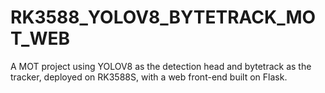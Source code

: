 # RK3588_YOLOV8_BYTETRACK_MOT_WEB
A MOT project using YOLOV8 as the detection head and bytetrack as the tracker, deployed on RK3588S, with a web front-end built on Flask.
